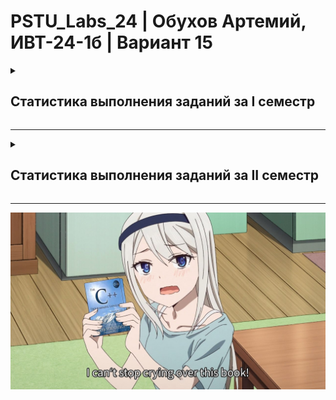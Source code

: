 # PSTU_Labs_24 | Обухов Артемий, ИВТ-24-1б | Вариант 15

<details>
<summary><h2>Статистика выполнения заданий за I семестр</h2></summary>
<br>
  
| ID задания | Код | Схема | Примечания |                                                 
| :----: | :----: | :----: | :----: |
| 1_1 | ✅ | ✅ |  |
| 1_2 | ✅ | ✅ |  |
| 1_3 | ✅ | ✅ |  |
| 1_switch | ✅ | 🕐 |  |
| ptr_1 | ✅ | ✅ |  |
| ptr_2 | ✅ | ✅ |  |
| ptr_3 | ✅ | ✅ |  |
| ptr_4 | ✅ | ✅ |  |
| ptr_5 | ✅ | ✅ |  |
| 2_1 | ✅ | ✅ |  |
| 2_2 | ✅ | ✅ |  |
| 2_3 | ✅ | ✅ |  |
| 2_4 | ✅ | ✅ |  |
| 2_5 | ✅ | ✅ |  |
| 2_6 | ✅ | ✅ |  |
| 2_7_1 | ✅ | ✅ |  |
| 2_7_2 | ✅ | ✅ |  |
| 2_7_3 | ✅ | ✅ |  |
| 2_8 | ✅ | ❌ |  |
| 2_9 | ✅ | ❌ |  |
| 2_10 | ✅ | ❌ |  |
| 2_11 | ✅ | ✅ |  |
| 2_12 | ✅ | ✅ |  |
| 2_13 | ✅ | ✅ |  |
| 2_14 | ✅ | ✅ |  |
| 2_15 | ✅ | ❌ |  |
| 2_16 | ✅ | ✅ |  |
| 2_17 | ✅ | ✅ |  |
| 2_18 | ✅ | ✅ |  |
| 2_19 | ✅ | ✅ |  |
| 2_20 | ✅ | ❌ |  |
| 2_21 | ✅ | ❌ |  |
| 2_22 | ✅ | ✅ |  |
| 2_23 | ✅ | ✅ |  |
| Логика | 5 | 5 |  |
| eq_half | ✅ | ✅ |  |
| eq_Newton | ✅ | ✅ |  |
| eq_it | ✅ | ✅ |  |
| recursion | ✅ | ✅ |  |
| Сумма | 38✅ | 32✅ |  |

</details>

_________________________________________________

<details>
<summary><h2>Статистика выполнения заданий за II семестр</h2></summary>
<br>
  
| ID задания | Код | Схема | Расположение |                                                 
| :----: | :----: | :----: | :----: |
| №4 | ✅ | 🕐 | Sem_2/Lab4  |
| Пузырёк | ✅ | ❌ | Sem_2/Labbubble |
| Выбор | ✅ | ❌ | Sem_2/Labchoice |
| Вставки | ✅ | ❌ | Sem_2/Labinsert |
| №5 | ✅ | ❌ | Sem_2/Lab5 |
| Ханой | ❌ | ❌ |  |
| 8 ферзей | ✅ | ❌ | Sem_2/8queens |
| №7.1 | ✅ | ❌ | Sem_2/Lab7.1 |
| №7.2 | ✅ | ❌ | Sem_2/Lab7.2 |
| №6 (а почему она после №7? ладно.)| ✅ | ❌ | Sem_2/Lab6 |
| №10 | ✅ | ❌ | Sem_2/Lab10 |
| №11.1 | ❌ | ❌ |  |
| №11.2 | ❌ | ❌ |  |
| №11.3 | ❌ | ❌ |  |
| №11.4 | ❌ | ❌ |  |
| idef0 | 🕐 | 🕐 |  |
| №9 | ✅ | ❌ | Sem_2/Lab9 |
| Быстрая по Ломуто | ❌ | ❌ |  |
| Слияние | ❌ | ❌ |  |
| Блочная | ❌ | ❌ |  |
| Подсчётом | ❌ | ❌ |  |
| Шелл | ❌ | ❌ |  |
| Хоар | ❌ | ❌ |  |
| Многофазная с. | ❌ | ❌ |  |
| Естественная с. | ❌ | ❌ |  |
| Линейный поиск | ❌ | ❌ |  |
| Интерполяционный поиск | ❌ | ❌ |  |
| Бинарный поиск | ❌ | ❌ |  |
| Кнут-Моррис-Пратт | ❌ | ❌ |  |
| Бойер-Мур | ❌ | ❌ |  |
| Хэш-таблицы | ❌ | ❌ |  |
| Классы 1 | ❌ | ❌ |  |
| Классы 2 | ❌ | ❌ |  |
| Классы 3 | ❌ | ❌ |  |
| Классы 4 | ❌ | ❌ |  |
| Классы 5 | ❌ | ❌ |  |
| Классы 6 | ❌ | ❌ |  |
| Классы 7 | ❌ | ❌ |  |
| Классы 8 | ❌ | ❌ |  |
| Классы 9 | ❌ | ❌ |  |
| Классы 10 | ❌ | ❌ |  |
| Классы 11 | ❌ | ❌ |  |
| Классы 12 | ❌ | ❌ |  |
| Классы 13 | ❌ | ❌ |  |
| Деревья | ❌ | ❌ |  |
| Графы | ❌ | ❌ |  |
| **Сумма** |  |  |  |

</details>

________________________________________________

![alt text](https://github.com/vanlaukaus/PSTU_Labs_24/blob/main/Sem_1/misc/fvnRBkBVJhM.jpg)
